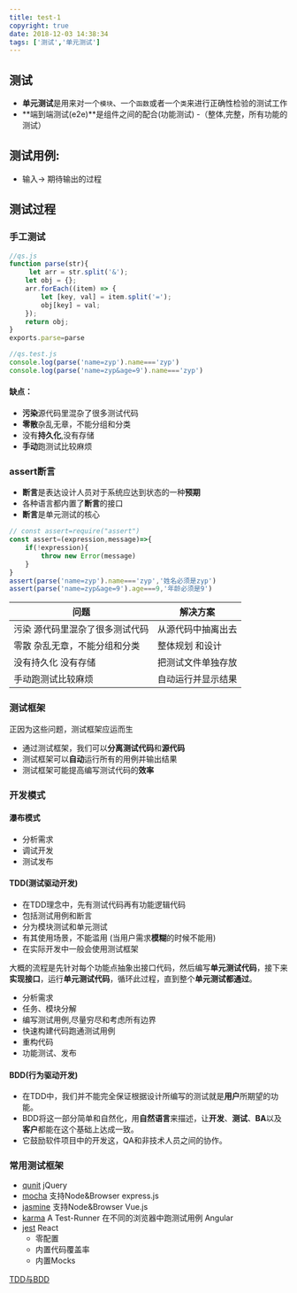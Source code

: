 ```yaml
---
title: test-1
copyright: true
date: 2018-12-03 14:38:34
tags: ['测试','单元测试']
---
```

## 测试
- **单元测试**是用来对一个`模块`、一个`函数`或者一个`类`来进行正确性检验的测试工作
- **端到端测试(e2e)**是组件之间的配合(功能测试) -（整体,完整，所有功能的测试）

## 测试用例:
- 输入-> 期待输出的过程

## 测试过程

### 手工测试
```js
//qs.js
function parse(str){
     let arr = str.split('&');
    let obj = {};
    arr.forEach((item) => {
        let [key, val] = item.split('=');
        obj[key] = val;
    });
    return obj;
}
exports.parse=parse
```
```js
//qs.test.js
console.log(parse('name=zyp').name==='zyp')
console.log(parse('name=zyp&age=9').name==='zyp')
```
#### 缺点：

- **污染**源代码里混杂了很多测试代码
- **零散**杂乱无章，不能分组和分类	
- 没有**持久化**,没有存储
- **手动**跑测试比较麻烦

### assert断言
- **断言**是表达设计人员对于系统应达到状态的一种**预期**
- 各种语言都内置了**断言**的接口
- **断言**是单元测试的核心

```js
// const assert=require("assert")
const assert=(expression,message)=>{
    if(!expression){
        throw new Error(message)
    }
}
assert(parse('name=zyp').name==='zyp','姓名必须是zyp')
assert(parse('name=zyp&age=9').age===9,'年龄必须是9')
```

|问题|	解决方案|
|----|----|
|污染 源代码里混杂了很多测试代码|	从源代码中抽离出去|
|零散 杂乱无章，不能分组和分类|	整体规划 和设计|
|没有持久化 没有存储|	把测试文件单独存放|
|手动跑测试比较麻烦	|自动运行并显示结果|

### 测试框架
正因为这些问题，测试框架应运而生
- 通过测试框架，我们可以**分离测试代码**和**源代码**
- 测试框架可以**自动**运行所有的用例并输出结果
- 测试框架可能提高编写测试代码的**效率**

### 开发模式
#### 瀑布模式
- 分析需求
- 调试开发
- 测试发布
#### TDD(测试驱动开发)
- 在TDD理念中，先有测试代码再有功能逻辑代码
- 包括测试用例和断言
- 分为模块测试和单元测试
- 有其使用场景，不能滥用 (当用户需求**模糊**的时候不能用)
- 在实际开发中一般会使用测试框架

大概的流程是先针对每个功能点抽象出接口代码，然后编写**单元测试代码**，接下来**实现接口**，运行**单元测试代码**，循环此过程，直到整个**单元测试都通过**。
- 分析需求
- 任务、模块分解
- 编写测试用例,尽量穷尽和考虑所有边界
- 快速构建代码跑通测试用例
- 重构代码
- 功能测试、发布

#### BDD(行为驱动开发)
- 在TDD中，我们并不能完全保证根据设计所编写的测试就是**用户**所期望的功能。
- BDD将这一部分简单和自然化，用**自然语言**来描述，让**开发**、**测试**、**BA**以及**客户**都能在这个基础上达成一致。
- 它鼓励软件项目中的开发这，QA和非技术人员之间的协作。
### 常用测试框架
- [qunit](https://github.com/qunitjs/qunit) jQuery
- [mocha](https://github.com/mochajs/mocha) 支持Node&Browser express.js
- [jasmine](https://github.com/jasmine/jasmine) 支持Node&Browser Vue.js
- [karma](https://github.com/karma-runner/karma) A Test-Runner 在不同的浏览器中跑测试用例 Angular
- [jest](https://github.com/facebook/jest) React
    - 零配置
    - 内置代码覆盖率
    - 内置Mocks

[TDD与BDD](https://juejin.im/entry/58627476b123db0065c689d3)